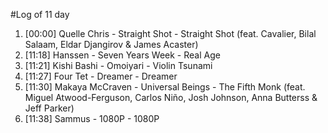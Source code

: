 #Log of 11 day

1. [00:00] Quelle Chris - Straight Shot - Straight Shot (feat. Cavalier, Bilal Salaam, Eldar Djangirov & James Acaster)
1. [11:18] Hanssen - Seven Years Week - Real Age
1. [11:21] Kishi Bashi - Omoiyari - Violin Tsunami
1. [11:27] Four Tet - Dreamer - Dreamer
1. [11:30] Makaya McCraven - Universal Beings - The Fifth Monk (feat. Miguel Atwood-Ferguson, Carlos Niño, Josh Johnson, Anna Butterss & Jeff Parker)
1. [11:38] Sammus - 1080P - 1080P
